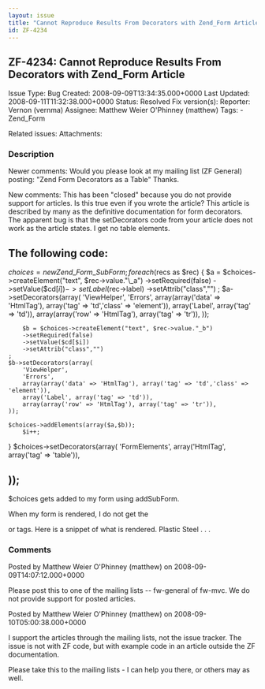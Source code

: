 ```yaml
---
layout: issue
title: "Cannot Reproduce Results From Decorators with Zend_Form Article"
id: ZF-4234
---
```


ZF-4234: Cannot Reproduce Results From Decorators with Zend\_Form Article
-------------------------------------------------------------------------

 Issue Type: Bug Created: 2008-09-09T13:34:35.000+0000 Last Updated: 2008-09-11T11:32:38.000+0000 Status: Resolved Fix version(s): 
 Reporter:  Vernon (vernma)  Assignee:  Matthew Weier O'Phinney (matthew)  Tags: - Zend\_Form
 
 Related issues: 
 Attachments: 
### Description

Newer comments: Would you please look at my mailing list (ZF General) posting: "Zend Form Decorators as a Table" Thanks.

New comments: This has been "closed" because you do not provide support for articles. Is this true even if you wrote the article? This article is described by many as the definitive documentation for form decorators. The apparent bug is that the setDecorators code from your article does not work as the article states. I get no table elements.

The following code:
-------------------

$choices = new Zend\_Form\_SubForm; foreach ($recs as $rec) { $a = $choices->createElement("text", $rec->value."\_a") ->setRequired(false) ->setValue($cd[$i]) ->setLabel($rec->label) ->setAttrib("class","") ; $a->setDecorators(array( 'ViewHelper', 'Errors', array(array('data' => 'HtmlTag'), array('tag' => 'td','class' => 'element')), array('Label', array('tag' => 'td')), array(array('row' => 'HtmlTag'), array('tag' => 'tr')), ));

 
        $b = $choices->createElement("text", $rec->value."_b")
        ->setRequired(false)
        ->setValue($cd[$i])
        ->setAttrib("class","")
    ;
    $b->setDecorators(array(
        'ViewHelper',
        'Errors',
        array(array('data' => 'HtmlTag'), array('tag' => 'td','class' => 'element')),
        array('Label', array('tag' => 'td')),
        array(array('row' => 'HtmlTag'), array('tag' => 'tr')),
    ));
    
    $choices->addElements(array($a,$b));
        $i++;


} $choices->setDecorators(array( 'FormElements', array('HtmlTag', array('tag' => 'table')),

));
---

$choices gets added to my form using addSubForm.

When my form is rendered, I do not get the

 or tags. Here is a snippet of what is rendered. Plastic Steel . . . 

 

### Comments

Posted by Matthew Weier O'Phinney (matthew) on 2008-09-09T14:07:12.000+0000

Please post this to one of the mailing lists -- fw-general of fw-mvc. We do not provide support for posted articles.

 

 

Posted by Matthew Weier O'Phinney (matthew) on 2008-09-10T05:00:38.000+0000

I support the articles through the mailing lists, not the issue tracker. The issue is not with ZF code, but with example code in an article outside the ZF documentation.

Please take this to the mailing lists - I can help you there, or others may as well.

 

 